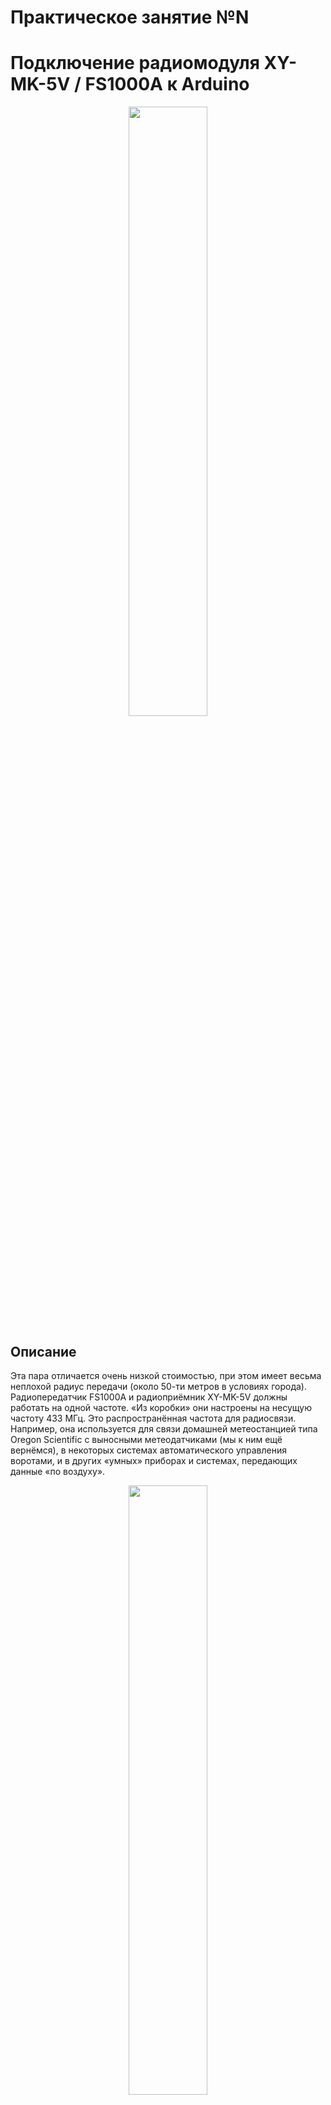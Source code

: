 # Практическое занятие №N
# Подключение радиомодуля XY-MK-5V / FS1000A к Arduino
<p align="center">
<img src="media/image0.png" width="50%"><br>
    </p>

## Описание 
Эта пара отличается очень низкой стоимостью, при этом имеет весьма неплохой радиус передачи (около 50-ти метров в условиях города). Радиопередатчик FS1000A и радиоприёмник XY-MK-5V должны работать на одной частоте. «Из коробки» они настроены на несущую частоту 433 МГц. Это распространённая частота для радиосвязи. Например, она используется для связи домашней метеостанцией типа Oregon Scientific с выносными метеодатчиками (мы к ним ещё вернёмся), в некоторых системах автоматического управления воротами, и в других «умных» приборах и системах, передающих данные «по воздуху». 

<p align="center">
<img src="media/image1.png" width="50%"><br>
Рисунок 1 – Внешний вид приёмника XY-MK-5V и передатчика FS1000A 
</p>

## Подключение к Arduino 

Прежде чем подключать передатчик FS1000A к Arduino, необходимо к контактной площадке, обозначенной на плате ANT, припаять отрезок провода сечением примерно 0,25…0,5 мм и длиной 17,3 см. Это будет антенной.

```
Частоте 433 МГц соответствует длина волны, равная примерно 69 см.
При длине антенны, равной 1/4 от длины волны, волновой вибратор (антенна) находится в резонансе с длиной волны, и её эффективность максимальна. 
Отсюда число 17,3 см (= 69 / 4).
```
Передатчик FS1000A можно запитать напряжением от 3,3 до 12 В. В зависимости от поданного напряжения дальность передачи может несколько меняться: при большем напряжении – большая дальность. Мы подадим на передатчик напряжение 5 В, и остальные выводы подключим согласно схеме.

<p align="center">
<img src="media/image2.png" width="50%"><br>
Рисунок 2 – Схема подключения передатчика FS1000A к Arduino
</p>

Приёмник XY-MK-5V подключается тоже просто. Вывод "DATA" на модуле сдвоен, можно подключаться к любой из двух ножек. Питание также подадим 5 В от платы Arduino.
<p align="center">
<img src="media/image3.png" width="50%"><br>
Рисунок 3 – Схема подключения приёмника XY-MK-5V к Arduino
</p>

## Пример простейшей передачи данных по радиоканалу с помощью Arduino 

Особенностью радиопередачи является то, что длительные сигналы одного уровня передавать невозможно, передача будет срываться. Для более-менее устойчивой передачи необходимо передавать переменный сигнал. Причём необходимо каким-то образом выделять полезный сигнал из шума, который всегда присутствует в радиоэфире.

Для первого эксперимента возьмём стандартный скетч мигания светодиодом Blink и немного модифицируем его: каждые 5 секунд будем посылать команду с одного Arduino (передатчика) к другому (приёмнику). По принятии команды приёмник будет либо зажигать светодиод, если он погашен, либо гасить. То есть каждые 5 секунд приёмник будет менять своё состояние по принятой команде. Сделать это немного сложнее, чем кажется, ведь нам нужно выделить команду из постоянно присутствующего в эфире шума. 

Первый скетч – для передатчика. Он довольно простой.

```cpp
#define prd 4 // пин DATA передатчика FS1000A 
#define ledPin 13 // вывод встроенного светодиода Arduino

void setup() {
  pinMode(ledPin, OUTPUT); 
  pinMode(prd, OUTPUT); 
}

void loop() {
  sendCommand(); // отправляем команду
  delay(5000); // делаем задержку на 5 сек
}

// посылает команду в эфир 
void sendCommand() {
  digitalWrite(ledPin, HIGH); // на время отправки команды зажигаем встроенный светодиод
  // команда представляет собой три импульса наподобие «тире-точка-тире»
  digitalWrite(prd, HIGH);
  delay(100); 
  digitalWrite(prd, LOW);
  delay(50); 
  digitalWrite(prd, HIGH);
  delay(50); 
  digitalWrite(prd, LOW);
  delay(50); 
  digitalWrite(prd, HIGH);
  delay(100); 
  digitalWrite(prd, LOW);
  delay(50); 
  digitalWrite(ledPin, LOW);  // по окончании передачи команды гасим светодиод
}
```

Скетч для приёмника, ввиду описанных выше причин, сложнее. Поэтому для начала давайте просто периодически читать данные на входе приёмника и выводить то, что принимаем, в последовательный порт.

```cpp
#define prm 2 // пин DATA приёмника XY-MK-5V
#define ledPin 13 // встроенный светодиод

void setup() {
  Serial.begin(9600);
  pinMode(ledPin, OUTPUT);
}

void loop() {
  int data = digitalRead(prm); // читаем данные с входа приёмника
  Serial.println(data);
  delay(10);
}
```

```cpp
const int prm = 2; // пин входа приёмника XY-MK-5V
const int ledPin = 13; // пин встроенного светодиода Arduino
const int len = 14; // длина массивов

bool state = false; // текущее состояние светодиода
int pattern[len] = {1,1,0,1,0,1,1,0,0,0,0,0,0,0}; // эталонный массив - маска команды, которую нужно «словить»
int testReg[len] = {0,0,0,0,0,0,0,0,0,0,0,0,0,0}; // тестовый регистр - массив оцифрованных значений с входа приёмника

void setup() {
  pinMode(ledPin, OUTPUT);
  digitalWrite(ledPin, LOW);
}

void loop() {
  int data = digitalRead(prm); // читаем значение на входе приёмника
  ShiftReg(data, testReg); // вдвигаем полученное число в тестовый регистр
  if (IsCommandDetected) { // проверяем, нет ли в тестовом регистре искомой последовательности
    state = !state; // если есть, меняем состояние светодиода
    digitalWrite(ledPin, state);
  }
  delay(50); 
}

// вдвигает в тестовый регистр новое значение
void ShiftReg(int newVal, int *arr) {
  for (int i=0; i<len; i++) {
    arr[i] = testReg[i+1]; // смещаем значения в регистре на 1 позицию
  }
  arr[len-1] = newVal; // последнюю позицию заменяем только что принятым измерением
}

// проверяет, обнаружена ли команда на входе приёмника
bool IsCommandDetected() {
  for (int i=0; i<len; i++) {
    if (testReg[i] != pattern[i]) { // почленно сравниваем 2 массива
      return false;
    }
  }
  return true;
}
```
Функция ShiftReg() получает на вход два аргумента: текущее содержимое тестового регистра и последнее полученное со входа приёмника значение. Она сдвигает все значения в регистре на 1 позицию, а в младший разряд регистра помещает текущее принятое значение. Таким образом, в регистре постоянно хранятся 16 (в данном конкретном случае) последних считанных с приёмника значений. Если мы посмотрим как меняется содержимое регистра, которое формируется функцией ShiftReg(), то увидим примерно следующее:
```
0000000000000000
0000000000000001
0000000000000010
0000000000000100
0000000000001000
0000000000010000
0000000000100001
0000000001000010
0000000010000101
0000000100001010
0000001000010101
0000010000101010
0000100001010101
0001000010101010
0010000101010100
0100001010101001
1000010101010010
0000101010100101
0001010101001010
0010101010010101
0101010100101010
1010101001010101
0101010010101011
1010100101010110
0101001010101101
1010010101011010
0100101010110101
1001010101101010
0010101011010101
0101010110101010
1010101101010101
0101011010101011
1010110101010110
0101101010101101
1011010101011010
0110101010110101
1101010101101010
1010101011010101
0101010110101010
1010101101010100
0101011010101000
1010110101010000
0101101010100001
1011010101000010
0110101010000101
1101010100001010
1010101000010101
0101010000101010
1010100001010101
0101000010101010
1010000101010100
0100001010101001
1000010101010010
```

## Заключение
Итак, теперь мы знаем простой и недорогой способ передавать данные на расстоянии. К сожалению, скорость передачи и дистанция в таких радиомодулях весьма ограничены, так что мы не сможем полноценно управлять, например квадрокоптером. Однако, сделать радиопульт для управления простым бытовым прибором: светильником, вентилятором или телевизором, нам под силу.

На основе приемопередатчиков с частотой 433 МГц и 315 МГц работает большинство радиоканальных пультов управления. Имея Ардуино и приемник, мы можем декодировать сигналы управления и повторить их.
